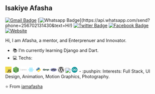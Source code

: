 ## Isakiye Afasha
[![Gmail Badge](https://img.shields.io/badge/-Gmail-c14438?style=flat-square&logo=Gmail&logoColor=white&link=mailto:contato.afashaisakiye@gmail.com)](mailto:contato.afashaisakiye@gmail.com) [![Whatsapp Badge](https://img.shields.io/badge/-Whatsapp-4CA143?style=flat-square&labelColor=4CA143&logo=whatsapp&logoColor=white&link=https://api.whatsapp.com/send?phone=256702131430&text=Hi!)](https://api.whatsapp.com/send?phone=256702131430&text=Hi!) [![Twitter Badge](https://img.shields.io/badge/-Twitter-1da1f2?style=flat-square&labelColor=1da1f2&logo=twitter&logoColor=white&link=https://www.twitter.com/iamafasha/)](https://www.twitter.com/iamafasha/) [![Facebook Badge](https://img.shields.io/badge/-Facebook-3b5998?style=flat-square&labelColor=3b5998&logo=facebook&logoColor=white&link=https://www.facebook.com/iamafasha/)](https://www.facebook.com/iamafasha/) [![Website](https://img.shields.io/badge/iamafasha.com-purple?style=flat-square&labelColor=purple&link=https://www.iamafasha.com/iamafasha/)](https://www.iamafasha.com/)

Hi, I am Afasha, a mentor, and Enterprenuer and Innovator.

- :books: I’m currently learning Django and Dart.
- :computer: Techs:
<img height="20" src="https://raw.githubusercontent.com/github/explore/80688e429a7d4ef2fca1e82350fe8e3517d3494d/topics/javascript/javascript.png">   
<img height="20" src="https://raw.githubusercontent.com/github/explore/80688e429a7d4ef2fca1e82350fe8e3517d3494d/topics/nodejs/nodejs.png">
<img height="20" src="https://raw.githubusercontent.com/github/explore/80688e429a7d4ef2fca1e82350fe8e3517d3494d/topics/express/express.png">
<img height="20" src="https://raw.githubusercontent.com/github/explore/80688e429a7d4ef2fca1e82350fe8e3517d3494d/topics/react/react.png">

<img height="20" src="https://raw.githubusercontent.com/github/explore/80688e429a7d4ef2fca1e82350fe8e3517d3494d/topics/python/python.png">
<img height="20" src="https://raw.githubusercontent.com/github/explore/80688e429a7d4ef2fca1e82350fe8e3517d3494d/topics/django/django.png">

<img height="20" src="https://raw.githubusercontent.com/github/explore/80688e429a7d4ef2fca1e82350fe8e3517d3494d/topics/php/php.png">
<img height="20" src="https://raw.githubusercontent.com/github/explore/80688e429a7d4ef2fca1e82350fe8e3517d3494d/topics/wordpress/wordpress.png">

<img height="20" src="https://raw.githubusercontent.com/github/explore/80688e429a7d4ef2fca1e82350fe8e3517d3494d/topics/cplusplus/cplusplus.png">
<img height="20" src="https://raw.githubusercontent.com/github/explore/80688e429a7d4ef2fca1e82350fe8e3517d3494d/topics/arduino/arduino.png">
- :pushpin: Interests: Full Stack, UI Design, Animation, Motion Graphics, Photography.

⭐️ From [iamafasha](https://github.com/iamafasha)
